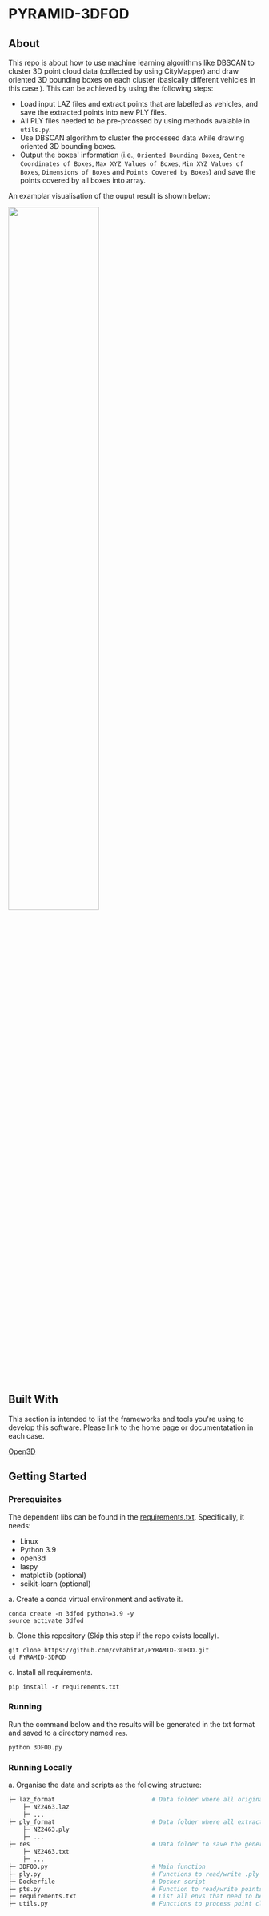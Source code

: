 # PYRAMID-3DFOD

## About

This repo is about how to use machine learning algorithms like DBSCAN to cluster 3D point cloud data (collected by using CityMapper)
and draw oriented 3D bounding boxes on each cluster (basically different vehicles in this case ). This can be achieved by using the following steps:

- Load input LAZ files and extract points that are labelled as vehicles, and save the extracted points into new PLY files.
- All PLY files needed to be pre-prcossed by using methods avaiable in `utils.py`.
- Use DBSCAN algorithm to cluster the processed data while drawing oriented 3D bounding boxes.
- Output the boxes' information (i.e., `Oriented Bounding Boxes`, `Centre Coordinates of Boxes`, `Max XYZ Values of Boxes`, `Min XYZ Values of Boxes`, `Dimensions of Boxes` and `Points Covered by Boxes`) and save the points covered by all boxes into array. 

An examplar visualisation of the ouput result is shown below:

<img src="3dfod.gif" width="60%">


## Built With

This section is intended to list the frameworks and tools you're using to develop this software. Please link to the home page or documentatation in each case.

[Open3D](http://www.open3d.org/docs/release/)  

## Getting Started

### Prerequisites

The dependent libs can be found in the [requirements.txt](requirements.txt). Specifically, it needs:
- Linux
- Python 3.9 
- open3d
- laspy
- matplotlib (optional)
- scikit-learn (optional)

a. Create a conda virtual environment and activate it. 

```shell
conda create -n 3dfod python=3.9 -y
source activate 3dfod
```

b. Clone this repository (Skip this step if the repo exists locally).

```shell
git clone https://github.com/cvhabitat/PYRAMID-3DFOD.git
cd PYRAMID-3DFOD
```

c. Install all requirements.

```shell
pip install -r requirements.txt
```

### Running

Run the command below and the results will be generated in the txt format and saved to a directory named `res`.
```shell
python 3DFOD.py
```

### Running Locally
a. Organise the data and scripts as the following structure:

```bash
├─ laz_format                           # Data folder where all original laz files saved
    ├─ NZ2463.laz                       
    ├─ ...
├─ ply_format                           # Data folder where all extracted cars data saved
    ├─ NZ2463.ply                       
    ├─ ...
├─ res                                  # Data folder to save the generated results
    ├─ NZ2463.txt                       
    ├─ ...
├─ 3DFOD.py                             # Main function 
├─ ply.py                               # Functions to read/write .ply files
├─ Dockerfile                           # Docker script
├─ pts.py                               # Function to read/write points
├─ requirements.txt                     # List all envs that need to be downloaded and installised
├─ utils.py                             # Functions to process point cloud data
```
